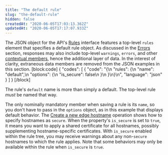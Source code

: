 ```yaml
---
title: "The default rule"
slug: "the-default-rule"
hidden: false
createdAt: "2020-06-05T17:03:13.362Z"
updatedAt: "2020-06-05T17:17:07.933Z"
---
```

The JSON object for the API's
[Rules](#propertyversionrulesgroup) interface features a
top-level `rules` element that specifies a default rule object. As
discussed in the [Errors](#errors) section, responses may also
include top-level `warnings`, `errors`, and other
[contextual members](#rule),
hence the additional layer of data.
In the interest of clarity, extraneous data members are removed from
the JSON examples in this section.
[block:code]
{
  "codes": [
    {
      "code": "{\n    \"rules\": {\n        \"name\": \"default\",\n        \"options\": {\n            \"is_secure\": false\n        }\n    }\n}\n",
      "language": "json"
    }
  ]
}
[/block]

The rule's `default` name is more than simply a default. The top-level
rule _must_ be named that way.

The only nominally mandatory member when saving a rule is its `name`,
so you don't have to pass in the `options` object, as in this example
that displays default behavior. The
[Create a new edge hostname](#postedgehostnames)
operation shows how to specify hostnames as `secure`. When the
property's `is_secure` is set to `true`, it means you want to apply a
shared certificate for all hostnames, possibly supplementing
hostname-specific certificates. With `is_secure` enabled within the
rule tree, you may receive warnings about any non-`secure` hostnames
to which the rule applies. Note that some behaviors may only be
available within the rule when `is_secure` is `true`.